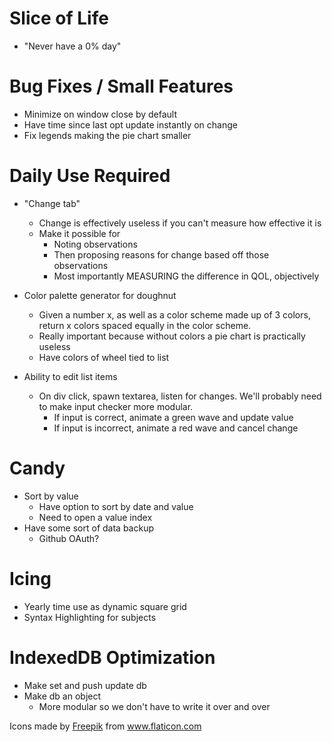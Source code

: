 # Slice of Life
  - "Never have a 0% day"

# Bug Fixes / Small Features
  - Minimize on window close by default
  - Have time since last opt update instantly on change
  - Fix legends making the pie chart smaller
# Daily Use Required
  - "Change tab"
    - Change is effectively useless if you can't measure how effective it is
    - Make it possible for
      - Noting observations
      - Then proposing reasons for change based off those observations
      - Most importantly MEASURING the difference in QOL, objectively

  - Color palette generator for doughnut
    - Given a number x, as well as a color scheme made up of 3 colors, return x colors spaced equally in the color scheme. 
    - Really important because without colors a pie chart is practically useless
    - Have colors of wheel tied to list

  - Ability to edit list items
    - On div click, spawn textarea, listen for changes. We'll probably need to make input checker more modular.
      - If input is correct, animate a green wave and update value
      - If input is incorrect, animate a red wave and cancel change

# Candy
  - Sort by value
    - Have option to sort by date and value
    - Need to open a value index
  - Have some sort of data backup
    - Github OAuth?
  
  
# Icing
  - Yearly time use as dynamic square grid
  - Syntax Highlighting for subjects

# IndexedDB Optimization
  - Make set and push update db
  - Make db an object
    - More modular so we don't have to write it over and over

<div>Icons made by <a href="https://www.flaticon.com/authors/freepik" title="Freepik">Freepik</a> from <a href="https://www.flaticon.com/" title="Flaticon">www.flaticon.com</a></div>
